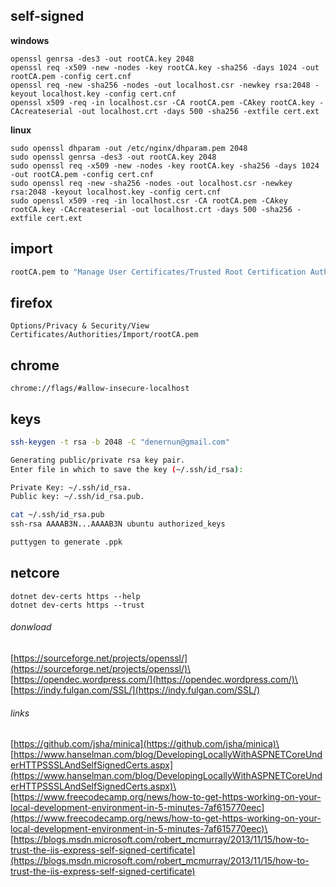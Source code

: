 ## self-signed
**windows**
```terminal
openssl genrsa -des3 -out rootCA.key 2048
openssl req -x509 -new -nodes -key rootCA.key -sha256 -days 1024 -out rootCA.pem -config cert.cnf
openssl req -new -sha256 -nodes -out localhost.csr -newkey rsa:2048 -keyout localhost.key -config cert.cnf
openssl x509 -req -in localhost.csr -CA rootCA.pem -CAkey rootCA.key -CAcreateserial -out localhost.crt -days 500 -sha256 -extfile cert.ext
```
**linux**
```terminal
sudo openssl dhparam -out /etc/nginx/dhparam.pem 2048
sudo openssl genrsa -des3 -out rootCA.key 2048
sudo openssl req -x509 -new -nodes -key rootCA.key -sha256 -days 1024 -out rootCA.pem -config cert.cnf
sudo openssl req -new -sha256 -nodes -out localhost.csr -newkey rsa:2048 -keyout localhost.key -config cert.cnf
sudo openssl x509 -req -in localhost.csr -CA rootCA.pem -CAkey rootCA.key -CAcreateserial -out localhost.crt -days 500 -sha256 -extfile cert.ext
```
## import
```bash
rootCA.pem to "Manage User Certificates/Trusted Root Certification Authorities"
```
## firefox
```text
Options/Privacy & Security/View Certificates/Authorities/Import/rootCA.pem
```
## chrome
```text
chrome://flags/#allow-insecure-localhost
```
## keys
```bash
ssh-keygen -t rsa -b 2048 -C "denernun@gmail.com"

Generating public/private rsa key pair.
Enter file in which to save the key (~/.ssh/id_rsa):

Private Key: ~/.ssh/id_rsa.
Public key: ~/.ssh/id_rsa.pub.

cat ~/.ssh/id_rsa.pub
ssh-rsa AAAAB3N...AAAAB3N ubuntu authorized_keys

puttygen to generate .ppk
```
## netcore
```text
dotnet dev-certs https --help
dotnet dev-certs https --trust
```
###### donwload
[https://sourceforge.net/projects/openssl/](https://sourceforge.net/projects/openssl/)\
[https://opendec.wordpress.com/](https://opendec.wordpress.com/)\
[https://indy.fulgan.com/SSL/](https://indy.fulgan.com/SSL/)
###### links
[https://github.com/jsha/minica](https://github.com/jsha/minica)\
[https://www.hanselman.com/blog/DevelopingLocallyWithASPNETCoreUnderHTTPSSSLAndSelfSignedCerts.aspx](https://www.hanselman.com/blog/DevelopingLocallyWithASPNETCoreUnderHTTPSSSLAndSelfSignedCerts.aspx)\
[https://www.freecodecamp.org/news/how-to-get-https-working-on-your-local-development-environment-in-5-minutes-7af615770eec](https://www.freecodecamp.org/news/how-to-get-https-working-on-your-local-development-environment-in-5-minutes-7af615770eec)\
[https://blogs.msdn.microsoft.com/robert_mcmurray/2013/11/15/how-to-trust-the-iis-express-self-signed-certificate](https://blogs.msdn.microsoft.com/robert_mcmurray/2013/11/15/how-to-trust-the-iis-express-self-signed-certificate)

